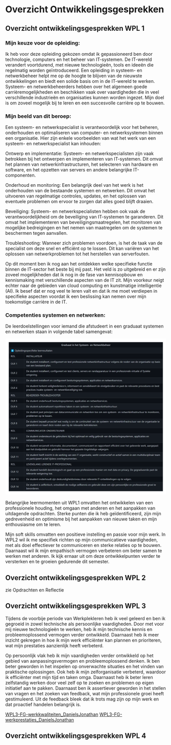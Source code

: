 # Overzicht Ontwikkelingsgesprekken

## Overzicht ontwikkelingsgesprekken WPL 1

### Mijn keuze voor de opleiding:

Ik heb voor deze opleiding gekozen omdat ik gepassioneerd ben door technologie, computers en het beheer van IT-systemen. De IT-wereld verandert voortdurend, met nieuwe technologieën, tools en ideeën die regelmatig worden geïntroduceerd. Een opleiding in systeem- en netwerkbeheer helpt me op de hoogte te blijven van de nieuwste ontwikkelingen en biedt een solide basis om in de IT-wereld te werken. Systeem- en netwerkbeheerders hebben over het algemeen goede carrièremogelijkheden en beschikken vaak over vaardigheden die in veel verschillende industrieën en organisaties kunnen worden ingezet. Mijn doel is om zoveel mogelijk bij te leren en een succesvolle carrière op te bouwen.

### Mijn beeld van dit beroep:

Een systeem- en netwerkspecialist is verantwoordelijk voor het beheren, onderhouden en optimaliseren van computer- en netwerksystemen binnen een organisatie. Hier zijn enkele voorbeelden van wat het werk van een systeem- en netwerkspecialist kan inhouden:

Ontwerp en implementatie: Systeem- en netwerkspecialisten zijn vaak betrokken bij het ontwerpen en implementeren van IT-systemen. Dit omvat het plannen van netwerkinfrastructuren, het selecteren van hardware en software, en het opzetten van servers en andere belangrijke IT-componenten.

Onderhoud en monitoring: Een belangrijk deel van het werk is het onderhouden van de bestaande systemen en netwerken. Dit omvat het uitvoeren van regelmatige controles, updates, en het oplossen van eventuele problemen om ervoor te zorgen dat alles goed blijft draaien.

Beveiliging: Systeem- en netwerkspecialisten hebben ook vaak de verantwoordelijkheid om de beveiliging van IT-systemen te garanderen. Dit omvat het implementeren van beveiligingsmaatregelen, het monitoren van mogelijke bedreigingen en het nemen van maatregelen om de systemen te beschermen tegen aanvallen.

Troubleshooting: Wanneer zich problemen voordoen, is het de taak van de specialist om deze snel en efficiënt op te lossen. Dit kan variëren van het oplossen van netwerkproblemen tot het herstellen van serverfouten.
 
Op dit moment ben ik nog aan het ontdekken welke specifieke functie binnen de IT-sector het beste bij mij past. Het veld is zo uitgebreid en er zijn zoveel mogelijkheden dat ik nog in de fase van kennisopbouw en kennismaking met verschillende aspecten van de IT zit. Mijn voorkeur neigt echter naar de gebieden van cloud computing en kunstmatige intelligentie (AI). Ik besef dat er nog veel te leren valt en dat ik me moet verdiepen in specifieke aspecten voordat ik een beslissing kan nemen over mijn toekomstige carrière in de IT.

### Competenties systemen en netwerken:

De leerdoelstellingen voor iemand die afstudeert in een graduaat systemen en netwerken staan in volgende tabel samengevat:

![logboek1!](../images/OLR's_transp.png)

Belangrijke leermomenten uit WPL1 omvatten het ontwikkelen van een professionele houding, het omgaan met anderen en het aanpakken van uitdagende opdrachten. Sterke punten die ik heb geïdentificeerd, zijn mijn gedrevenheid en optimisme bij het aanpakken van nieuwe taken en mijn enthousiasme om te leren.

Mijn soft skills omvatten een positieve instelling en passie voor mijn werk. In WPL2 wil ik me specifiek richten op mijn communicatieve vaardigheden, met als doel effectiever te communiceren en sterke relaties op te bouwen. Daarnaast wil ik mijn empathisch vermogen verbeteren om beter samen te werken met anderen. Ik kijk ernaar uit om deze ontwikkelpunten verder te versterken en te groeien gedurende dit semester.

## Overzicht ontwikkelingsgesprekken WPL 2

zie Opdrachten en Reflectie

## Overzicht ontwikkelingsgesprekken WPL 3

Tijdens de voorbije periode van Werkplekleren heb ik veel geleerd en ben ik gegroeid in zowel technische als persoonlijke vaardigheden. Door met voor mij nieuwe technologieën te werken, heb ik mijn technische kennis en probleemoplossend vermogen verder ontwikkeld. Daarnaast heb ik meer inzicht gekregen in hoe ik mijn werk efficiënter kan plannen en prioriteren, wat mijn prestaties aanzienlijk heeft verbeterd.

Op persoonlijk vlak heb ik mijn vaardigheden verder ontwikkeld op het gebied van aanpassingsvermogen en probleemoplossend denken. Ik ben beter geworden in het inspelen op onverwachte situaties en het vinden van praktische oplossingen. Ook heb ik mijn zelforganisatie verbeterd, waardoor ik efficiënter met mijn tijd en taken omga. Daarnaast heb ik beter leren zelfstandig werken door veel zelf op te zoeken en problemen op eigen initiatief aan te pakken. Daarnaast ben ik assertiever geworden in het stellen van vragen en het zoeken van feedback, wat mijn professionele groei heeft gestimuleerd. Uit de feedback bleek dat ik trots mag zijn op mijn werk en dat proactief handelen belangrijk is.

[WPL3-FG-werkkwaliteiten_DanielsJonathan](https://github.com/PXL-Digital-SNE-Werkplekleren/portfolio-JonathanDanielsPXL/blob/main/WPL3-FG-werkkwaliteiten_DanielsJonathan.pdf)
[WPL3-FG-werkprestaties_DanielsJonathan](https://github.com/PXL-Digital-SNE-Werkplekleren/portfolio-JonathanDanielsPXL/blob/main/WPL3-FG-werkprestaties_DanielsJonathan.pdf)

## Overzicht ontwikkelingsgesprekken WPL 4
